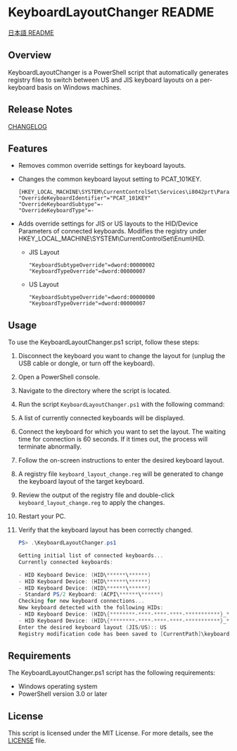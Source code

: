 # KeyboardLayoutChanger README

[日本語 README](README_JP.md)

## Overview

KeyboardLayoutChanger is a PowerShell script that automatically generates registry files to switch between US and JIS keyboard layouts on a per-keyboard basis on Windows machines.

## Release Notes

[CHANGELOG](CHANGELOG.md)

## Features

- Removes common override settings for keyboard layouts.
- Changes the common keyboard layout setting to PCAT_101KEY.

    ```reg
    [HKEY_LOCAL_MACHINE\SYSTEM\CurrentControlSet\Services\i8042prt\Parameters]
    "OverrideKeyboardIdentifier"="PCAT_101KEY"
    "OverrideKeyboardSubtype"=-
    "OverrideKeyboardType"=-
    ```

- Adds override settings for JIS or US layouts to the HID/Device Parameters of connected keyboards.
  Modifies the registry under HKEY_LOCAL_MACHINE\SYSTEM\CurrentControlSet\Enum\HID\.

  - JIS Layout

    ```reg
    "KeyboardSubtypeOverride"=dword:00000002
    "KeyboardTypeOverride"=dword:00000007
    ```

  - US Layout

    ```reg
    "KeyboardSubtypeOverride"=dword:00000000
    "KeyboardTypeOverride"=dword:00000007
    ```

## Usage

To use the KeyboardLayoutChanger.ps1 script, follow these steps:

1. Disconnect the keyboard you want to change the layout for (unplug the USB cable or dongle, or turn off the keyboard).
2. Open a PowerShell console.
3. Navigate to the directory where the script is located.
4. Run the script `KeyboardLayoutChanger.ps1`  with the following command:
5. A list of currently connected keyboards will be displayed.
6. Connect the keyboard for which you want to set the layout. The waiting time for connection is 60 seconds. If it times out, the process will terminate abnormally.
7. Follow the on-screen instructions to enter the desired keyboard layout.
8. A registry file `keyboard_layout_change.reg` will be generated to change the keyboard layout of the target keyboard.
9. Review the output of the registry file and double-click `keyboard_layout_change.reg` to apply the changes.
10. Restart your PC.
11. Verify that the keyboard layout has been correctly changed.

    ```powershell
    PS> .\KeyboardLayoutChanger.ps1

    Getting initial list of connected keyboards...
    Currently connected keyboards:

    - HID Keyboard Device: (HID\******\******)
    - HID Keyboard Device: (HID\******\******)
    - HID Keyboard Device: (HID\******\******)
    - Standard PS/2 Keyboard: (ACPI\******\******)
    Checking for new keyboard connections...
    New keyboard detected with the following HIDs:
    - HID Keyboard Device: (HID\{********-****-****-****-***********}_*********\*********)
    - HID Keyboard Device: (HID\{********-****-****-****-***********}_*********\*********)
    Enter the desired keyboard layout (JIS/US):: US
    Registry modification code has been saved to [CurrentPath]\keyboard_layout_change.reg
    ```

## Requirements

The KeyboardLayoutChanger.ps1 script has the following requirements:

- Windows operating system
- PowerShell version 3.0 or later

## License

This script is licensed under the MIT License. For more details, see the [LICENSE](LICENSE) file.
